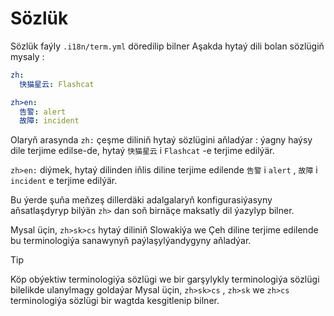 # Sözlük

Sözlük faýly `.i18n/term.yml` döredilip bilner Aşakda hytaý dili bolan sözlügiň mysaly :

```yml
zh:
  快猫星云: Flashcat

zh>en:
  告警: alert
  故障: incident
```

Olaryň arasynda `zh:` çeşme diliniň hytaý sözlügini aňladýar : ýagny haýsy dile terjime edilse-de, hytaý `快猫星云` i `Flashcat` -e terjime edilýär.

`zh>en:` diýmek, hytaý dilinden iňlis diline terjime edilende `告警` i `alert` , `故障` i `incident` e terjime edilýär.

Bu ýerde şuňa meňzeş dillerdäki adalgalaryň konfigurasiýasyny aňsatlaşdyryp bilýän `zh>` dan soň birnäçe maksatly dil ýazylyp bilner.

Mysal üçin, `zh>sk>cs` hytaý diliniň Slowakiýa we Çeh diline terjime edilende bu terminologiýa sanawynyň paýlaşylýandygyny aňladýar.

> [!TIP]
> Köp obýektiw terminologiýa sözlügi we bir garşylykly terminologiýa sözlügi bilelikde ulanylmagy goldaýar Mysal üçin, `zh>sk>cs` , `zh>sk` we `zh>cs` terminologiýa sözlügi bir wagtda kesgitlenip bilner.